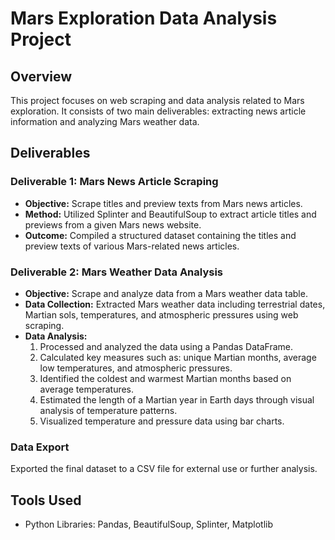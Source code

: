 # Mars Exploration Data Analysis Project

## Overview

This project focuses on web scraping and data analysis related to Mars exploration. It consists of two main deliverables: extracting news article information and analyzing Mars weather data.

## Deliverables

### Deliverable 1: Mars News Article Scraping
- **Objective:** Scrape titles and preview texts from Mars news articles.
- **Method:** Utilized Splinter and BeautifulSoup to extract article titles and previews from a given Mars news website.
- **Outcome:** Compiled a structured dataset containing the titles and preview texts of various Mars-related news articles.

### Deliverable 2: Mars Weather Data Analysis
- **Objective:** Scrape and analyze data from a Mars weather data table.
- **Data Collection:** Extracted Mars weather data including terrestrial dates, Martian sols, temperatures, and atmospheric pressures using web scraping.
- **Data Analysis:**
  1. Processed and analyzed the data using a Pandas DataFrame.
  2. Calculated key measures such as: unique Martian months, average low temperatures, and atmospheric pressures.
  3. Identified the coldest and warmest Martian months based on average temperatures.
  4. Estimated the length of a Martian year in Earth days through visual analysis of temperature patterns.
  5. Visualized temperature and pressure data using bar charts.

### Data Export
Exported the final dataset to a CSV file for external use or further analysis.

## Tools Used
- Python Libraries: Pandas, BeautifulSoup, Splinter, Matplotlib
